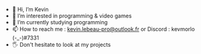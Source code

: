 - 👋 Hi, I’m Kevin
- 👀 I’m interested in programming & video games
- 🌱 I’m currently studying programming
- 📫 How to reach me : kevin.lebeau-pro@outlook.fr or Discord : kevmorlo (-_-)#7331
- 🖐 Don't hesitate to look at my projects
